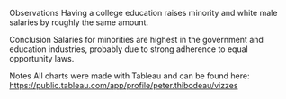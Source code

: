 Observations
Having a college education raises minority and white male salaries by roughly the same amount.

Conclusion
Salaries for minorities are highest in the government and education industries, probably due to strong adherence to equal opportunity laws.

Notes
All charts were made with Tableau and can be found here: https://public.tableau.com/app/profile/peter.thibodeau/vizzes
